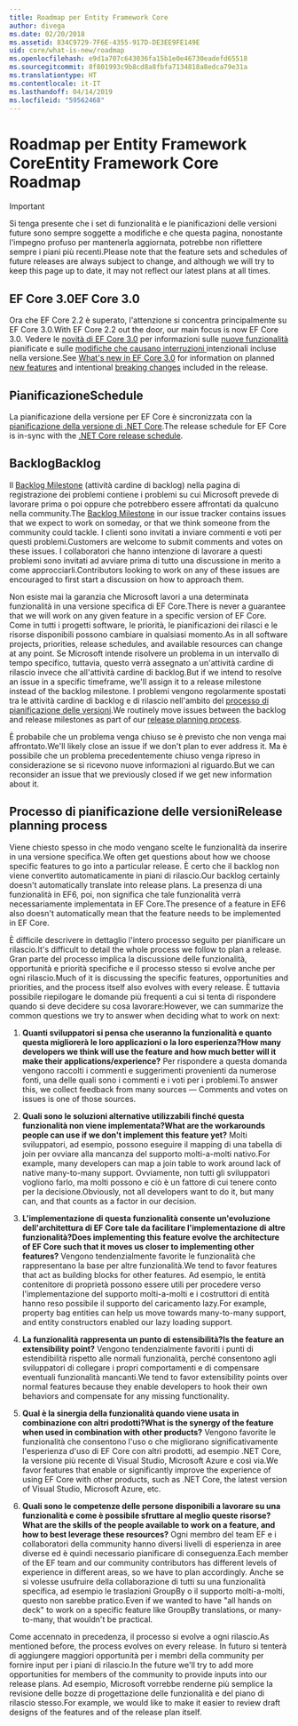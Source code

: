 ```yaml
---
title: Roadmap per Entity Framework Core
author: divega
ms.date: 02/20/2018
ms.assetid: 834C9729-7F6E-4355-917D-DE3EE9FE149E
uid: core/what-is-new/roadmap
ms.openlocfilehash: e9d1a707c643036fa15b1e0e46730eadefd65518
ms.sourcegitcommit: 8f801993c9b8cd8a8fbfa7134818a8edca79e31a
ms.translationtype: HT
ms.contentlocale: it-IT
ms.lasthandoff: 04/14/2019
ms.locfileid: "59562468"
---
```

# <a name="entity-framework-core-roadmap"></a><span data-ttu-id="ac6a3-102">Roadmap per Entity Framework Core</span><span class="sxs-lookup"><span data-stu-id="ac6a3-102">Entity Framework Core Roadmap</span></span>

> [!IMPORTANT]
> <span data-ttu-id="ac6a3-103">Si tenga presente che i set di funzionalità e le pianificazioni delle versioni future sono sempre soggette a modifiche e che questa pagina, nonostante l'impegno profuso per mantenerla aggiornata, potrebbe non riflettere sempre i piani più recenti.</span><span class="sxs-lookup"><span data-stu-id="ac6a3-103">Please note that the feature sets and schedules of future releases are always subject to change, and although we will try to keep this page up to date, it may not reflect our latest plans at all times.</span></span>

## <a name="ef-core-30"></a><span data-ttu-id="ac6a3-104">EF Core 3.0</span><span class="sxs-lookup"><span data-stu-id="ac6a3-104">EF Core 3.0</span></span>

<span data-ttu-id="ac6a3-105">Ora che EF Core 2.2 è superato, l'attenzione si concentra principalmente su EF Core 3.0.</span><span class="sxs-lookup"><span data-stu-id="ac6a3-105">With EF Core 2.2 out the door, our main focus is now EF Core 3.0.</span></span>
<span data-ttu-id="ac6a3-106">Vedere le [novità di EF Core 3.0](xref:core/what-is-new/ef-core-3.0/index) per informazioni sulle [nuove funzionalità](xref:core/what-is-new/ef-core-3.0/features) pianificate e sulle [modifiche che causano interruzioni ](xref:core/what-is-new/ef-core-3.0/breaking-changes) intenzionali incluse nella versione.</span><span class="sxs-lookup"><span data-stu-id="ac6a3-106">See [What's new in EF Core 3.0](xref:core/what-is-new/ef-core-3.0/index) for information on planned [new features](xref:core/what-is-new/ef-core-3.0/features) and intentional [breaking changes](xref:core/what-is-new/ef-core-3.0/breaking-changes) included in the release.</span></span>

## <a name="schedule"></a><span data-ttu-id="ac6a3-107">Pianificazione</span><span class="sxs-lookup"><span data-stu-id="ac6a3-107">Schedule</span></span>

<span data-ttu-id="ac6a3-108">La pianificazione della versione per EF Core è sincronizzata con la [pianificazione della versione di .NET Core](https://github.com/dotnet/core/blob/master/roadmap.md).</span><span class="sxs-lookup"><span data-stu-id="ac6a3-108">The release schedule for EF Core is in-sync with the [.NET Core release schedule](https://github.com/dotnet/core/blob/master/roadmap.md).</span></span>

## <a name="backlog"></a><span data-ttu-id="ac6a3-109">Backlog</span><span class="sxs-lookup"><span data-stu-id="ac6a3-109">Backlog</span></span>

<span data-ttu-id="ac6a3-110">Il [Backlog Milestone](https://github.com/aspnet/EntityFrameworkCore/issues?q=is%3Aopen+is%3Aissue+milestone%3ABacklog+sort%3Areactions-%2B1-desc) (attività cardine di backlog) nella pagina di registrazione dei problemi contiene i problemi su cui Microsoft prevede di lavorare prima o poi oppure che potrebbero essere affrontati da qualcuno nella community.</span><span class="sxs-lookup"><span data-stu-id="ac6a3-110">The [Backlog Milestone](https://github.com/aspnet/EntityFrameworkCore/issues?q=is%3Aopen+is%3Aissue+milestone%3ABacklog+sort%3Areactions-%2B1-desc) in our issue tracker contains issues that we expect to work on someday, or that we think someone from the community could tackle.</span></span>
<span data-ttu-id="ac6a3-111">I clienti sono invitati a inviare commenti e voti per questi problemi.</span><span class="sxs-lookup"><span data-stu-id="ac6a3-111">Customers are welcome to submit comments and votes on these issues.</span></span>
<span data-ttu-id="ac6a3-112">I collaboratori che hanno intenzione di lavorare a questi problemi sono invitati ad avviare prima di tutto una discussione in merito a come approcciarli.</span><span class="sxs-lookup"><span data-stu-id="ac6a3-112">Contributors looking to work on any of these issues are encouraged to first start a discussion on how to approach them.</span></span>

<span data-ttu-id="ac6a3-113">Non esiste mai la garanzia che Microsoft lavori a una determinata funzionalità in una versione specifica di EF Core.</span><span class="sxs-lookup"><span data-stu-id="ac6a3-113">There is never a guarantee that we will work on any given feature in a specific version of EF Core.</span></span>
<span data-ttu-id="ac6a3-114">Come in tutti i progetti software, le priorità, le pianificazioni dei rilasci e le risorse disponibili possono cambiare in qualsiasi momento.</span><span class="sxs-lookup"><span data-stu-id="ac6a3-114">As in all software projects, priorities, release schedules, and available resources can change at any point.</span></span>
<span data-ttu-id="ac6a3-115">Se Microsoft intende risolvere un problema in un intervallo di tempo specifico, tuttavia, questo verrà assegnato a un'attività cardine di rilascio invece che all'attività cardine di backlog.</span><span class="sxs-lookup"><span data-stu-id="ac6a3-115">But if we intend to resolve an issue in a specific timeframe, we'll assign it to a release milestone instead of the backlog milestone.</span></span>
<span data-ttu-id="ac6a3-116">I problemi vengono regolarmente spostati tra le attività cardine di backlog e di rilascio nell'ambito del [processo di pianificazione delle versioni](#release-planning-process).</span><span class="sxs-lookup"><span data-stu-id="ac6a3-116">We routinely move issues between the backlog and release milestones as part of our [release planning process](#release-planning-process).</span></span>

<span data-ttu-id="ac6a3-117">È probabile che un problema venga chiuso se è previsto che non venga mai affrontato.</span><span class="sxs-lookup"><span data-stu-id="ac6a3-117">We'll likely close an issue if we don't plan to ever address it.</span></span>
<span data-ttu-id="ac6a3-118">Ma è possibile che un problema precedentemente chiuso venga ripreso in considerazione se si ricevono nuove informazioni al riguardo.</span><span class="sxs-lookup"><span data-stu-id="ac6a3-118">But we can reconsider an issue that we previously closed if we get new information about it.</span></span>

## <a name="release-planning-process"></a><span data-ttu-id="ac6a3-119">Processo di pianificazione delle versioni</span><span class="sxs-lookup"><span data-stu-id="ac6a3-119">Release planning process</span></span>

<span data-ttu-id="ac6a3-120">Viene chiesto spesso in che modo vengano scelte le funzionalità da inserire in una versione specifica.</span><span class="sxs-lookup"><span data-stu-id="ac6a3-120">We often get questions about how we choose specific features to go into a particular release.</span></span>
<span data-ttu-id="ac6a3-121">È certo che il backlog non viene convertito automaticamente in piani di rilascio.</span><span class="sxs-lookup"><span data-stu-id="ac6a3-121">Our backlog certainly doesn't automatically translate into release plans.</span></span>
<span data-ttu-id="ac6a3-122">La presenza di una funzionalità in EF6, poi, non significa che tale funzionalità verrà necessariamente implementata in EF Core.</span><span class="sxs-lookup"><span data-stu-id="ac6a3-122">The presence of a feature in EF6 also doesn't automatically mean that the feature needs to be implemented in EF Core.</span></span>

<span data-ttu-id="ac6a3-123">È difficile descrivere in dettaglio l'intero processo seguito per pianificare un rilascio.</span><span class="sxs-lookup"><span data-stu-id="ac6a3-123">It's difficult to detail the whole process we follow to plan a release.</span></span>
<span data-ttu-id="ac6a3-124">Gran parte del processo implica la discussione delle funzionalità, opportunità e priorità specifiche e il processo stesso si evolve anche per ogni rilascio.</span><span class="sxs-lookup"><span data-stu-id="ac6a3-124">Much of it is discussing the specific features, opportunities and priorities, and the process itself also evolves with every release.</span></span>
<span data-ttu-id="ac6a3-125">È tuttavia possibile riepilogare le domande più frequenti a cui si tenta di rispondere quando si deve decidere su cosa lavorare:</span><span class="sxs-lookup"><span data-stu-id="ac6a3-125">However, we can summarize the common questions we try to answer when deciding what to work on next:</span></span>

1. <span data-ttu-id="ac6a3-126">**Quanti sviluppatori si pensa che useranno la funzionalità e quanto questa migliorerà le loro applicazioni o la loro esperienza?**</span><span class="sxs-lookup"><span data-stu-id="ac6a3-126">**How many developers we think will use the feature and how much better will it make their applications/experience?**</span></span> <span data-ttu-id="ac6a3-127">Per rispondere a questa domanda vengono raccolti i commenti e suggerimenti provenienti da numerose fonti, una delle quali sono i commenti e i voti per i problemi.</span><span class="sxs-lookup"><span data-stu-id="ac6a3-127">To answer this, we collect feedback from many sources — Comments and votes on issues is one of those sources.</span></span>

2. <span data-ttu-id="ac6a3-128">**Quali sono le soluzioni alternative utilizzabili finché questa funzionalità non viene implementata?**</span><span class="sxs-lookup"><span data-stu-id="ac6a3-128">**What are the workarounds people can use if we don't implement this feature yet?**</span></span> <span data-ttu-id="ac6a3-129">Molti sviluppatori, ad esempio, possono eseguire il mapping di una tabella di join per ovviare alla mancanza del supporto molti-a-molti nativo.</span><span class="sxs-lookup"><span data-stu-id="ac6a3-129">For example, many developers can map a join table to work around lack of native many-to-many support.</span></span> <span data-ttu-id="ac6a3-130">Ovviamente, non tutti gli sviluppatori vogliono farlo, ma molti possono e ciò è un fattore di cui tenere conto per la decisione.</span><span class="sxs-lookup"><span data-stu-id="ac6a3-130">Obviously, not all developers want to do it, but many can, and that counts as a factor in our decision.</span></span>

3. <span data-ttu-id="ac6a3-131">**L'implementazione di questa funzionalità consente un'evoluzione dell'architettura di EF Core tale da facilitare l'implementazione di altre funzionalità?**</span><span class="sxs-lookup"><span data-stu-id="ac6a3-131">**Does implementing this feature evolve the architecture of EF Core such that it moves us closer to implementing other features?**</span></span> <span data-ttu-id="ac6a3-132">Vengono tendenzialmente favorite le funzionalità che rappresentano la base per altre funzionalità.</span><span class="sxs-lookup"><span data-stu-id="ac6a3-132">We tend to favor features that act as building blocks for other features.</span></span> <span data-ttu-id="ac6a3-133">Ad esempio, le entità contenitore di proprietà possono essere utili per procedere verso l'implementazione del supporto molti-a-molti e i costruttori di entità hanno reso possibile il supporto del caricamento lazy.</span><span class="sxs-lookup"><span data-stu-id="ac6a3-133">For example, property bag entities can help us move towards many-to-many support, and entity constructors enabled our lazy loading support.</span></span>

4. <span data-ttu-id="ac6a3-134">**La funzionalità rappresenta un punto di estensibilità?**</span><span class="sxs-lookup"><span data-stu-id="ac6a3-134">**Is the feature an extensibility point?**</span></span> <span data-ttu-id="ac6a3-135">Vengono tendenzialmente favoriti i punti di estendibilità rispetto alle normali funzionalità, perché consentono agli sviluppatori di collegare i propri comportamenti e di compensare eventuali funzionalità mancanti.</span><span class="sxs-lookup"><span data-stu-id="ac6a3-135">We tend to favor extensibility points over normal features because they enable developers to hook their own behaviors and compensate for any missing functionality.</span></span>

5. <span data-ttu-id="ac6a3-136">**Qual è la sinergia della funzionalità quando viene usata in combinazione con altri prodotti?**</span><span class="sxs-lookup"><span data-stu-id="ac6a3-136">**What is the synergy of the feature when used in combination with other products?**</span></span> <span data-ttu-id="ac6a3-137">Vengono favorite le funzionalità che consentono l'uso o che migliorano significativamente l'esperienza d'uso di EF Core con altri prodotti, ad esempio .NET Core, la versione più recente di Visual Studio, Microsoft Azure e così via.</span><span class="sxs-lookup"><span data-stu-id="ac6a3-137">We favor features that enable or significantly improve the experience of using EF Core with other products, such as .NET Core, the latest version of Visual Studio, Microsoft Azure, etc.</span></span>

6. <span data-ttu-id="ac6a3-138">**Quali sono le competenze delle persone disponibili a lavorare su una funzionalità e come è possibile sfruttare al meglio queste risorse?**</span><span class="sxs-lookup"><span data-stu-id="ac6a3-138">**What are the skills of the people available to work on a feature, and how to best leverage these resources?**</span></span> <span data-ttu-id="ac6a3-139">Ogni membro del team EF e i collaboratori della community hanno diversi livelli di esperienza in aree diverse ed è quindi necessario pianificare di conseguenza.</span><span class="sxs-lookup"><span data-stu-id="ac6a3-139">Each member of the EF team and our community contributors has different levels of experience in different areas, so we have to plan accordingly.</span></span> <span data-ttu-id="ac6a3-140">Anche se si volesse usufruire della collaborazione di tutti su una funzionalità specifica, ad esempio le traslazioni GroupBy o il supporto molti-a-molti, questo non sarebbe pratico.</span><span class="sxs-lookup"><span data-stu-id="ac6a3-140">Even if we wanted to have "all hands on deck" to work on a specific feature like GroupBy translations, or many-to-many, that wouldn't be practical.</span></span>

<span data-ttu-id="ac6a3-141">Come accennato in precedenza, il processo si evolve a ogni rilascio.</span><span class="sxs-lookup"><span data-stu-id="ac6a3-141">As mentioned before, the process evolves on every release.</span></span>
<span data-ttu-id="ac6a3-142">In futuro si tenterà di aggiungere maggiori opportunità per i membri della community per fornire input per i piani di rilascio.</span><span class="sxs-lookup"><span data-stu-id="ac6a3-142">In the future we'll try to add more opportunities for members of the community to provide inputs into our release plans.</span></span>
<span data-ttu-id="ac6a3-143">Ad esempio, Microsoft vorrebbe renderne più semplice la revisione delle bozze di progettazione delle funzionalità e del piano di rilascio stesso.</span><span class="sxs-lookup"><span data-stu-id="ac6a3-143">For example, we would like to make it easier to review draft designs of the features and of the release plan itself.</span></span>
